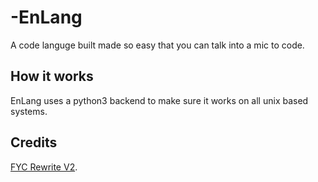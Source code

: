 # -EnLang
A code languge built made so easy that you can talk into a mic to code.

## How it works
EnLang uses a python3 backend to make sure it works on all unix based systems.

## Credits
[FYC Rewrite V2](https://github.com/HttpAnimation/FYC-Rewrite-V2).